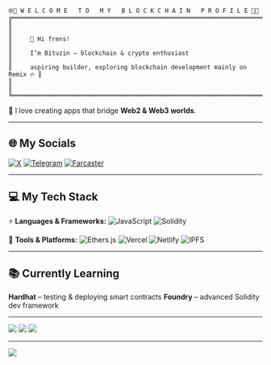 ```
🌐🚀 W E L C O M E   T O   M Y   B L O C K C H A I N   P R O F I L E 🚀🌐
╔═══════════════════════════════════════════════════════════════════════════╗
║                                                                           ║
║     👋 Hi frens!                                                          ║
║     I’m Bituzin – blockchain & crypto enthusiast                          ║
║     aspiring builder, exploring blockchain development mainly on Remix 🔥 ║
║                                                                           ║
╚═══════════════════════════════════════════════════════════════════════════╝
```

💫 I love creating apps that bridge **Web2 & Web3 worlds**.

---

## 🌐 My Socials

[![X](https://img.shields.io/badge/Twitter-%231DA1F2.svg?logo=Twitter\&logoColor=white)](https://x.com/bituzin2)
[![Telegram](https://img.shields.io/badge/Telegram-2CA5E0?logo=telegram\&logoColor=white)](https://t.me/bituzin)
[![Farcaster](https://img.shields.io/badge/Farcaster-7B3FE4?logo=farcaster\&logoColor=white)](https://farcaster.xyz/bituzin)

---

## 💻 My Tech Stack

⚡ **Languages & Frameworks:**
![JavaScript](https://img.shields.io/badge/javascript-%23323330.svg?style=for-the-badge\&logo=javascript\&logoColor=%23F7DF1E)
![Solidity](https://img.shields.io/badge/Solidity-%23363636.svg?style=for-the-badge\&logo=solidity\&logoColor=white)

🚀 **Tools & Platforms:**
![Ethers.js](https://img.shields.io/badge/Ethers.js-5C6BC0?style=for-the-badge\&logo=ethers\&logoColor=white)
![Vercel](https://img.shields.io/badge/vercel-%23000000.svg?style=for-the-badge\&logo=vercel\&logoColor=white)
![Netlify](https://img.shields.io/badge/netlify-%2300C7B7.svg?style=for-the-badge\&logo=netlify\&logoColor=white)
![IPFS](https://img.shields.io/badge/IPFS-009EEE?style=for-the-badge\&logo=ipfs\&logoColor=white)

---

## 📚 Currently Learning

**Hardhat** – testing & deploying smart contracts
**Foundry** – advanced Solidity dev framework

---

![](https://github-readme-stats.vercel.app/api?username=bituzin\&theme=dracula\&hide_border=false\&include_all_commits=true\&count_private=true\&show_icons=true)
![](https://github-readme-streak-stats.herokuapp.com/?user=bituzin\&theme=dracula\&hide_border=false)
![](https://github-readme-stats.vercel.app/api/top-langs/?username=bituzin\&theme=dracula\&hide_border=false\&include_all_commits=true\&count_private=true\&layout=compact)

---

![](https://github-profile-trophy.vercel.app/?username=bituzin\&theme=radical\&no-frame=false\&no-bg=true\&margin-w=4)
